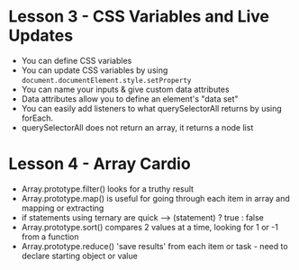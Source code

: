 # Lesson 3 - CSS Variables and Live Updates
- You can define CSS variables 
- You can update CSS variables by using `document.documentElement.style.setProperty`
- You can name your inputs & give custom data attributes
- Data attributes allow you to define an element's "data set"
- You can easily add listeners to what querySelectorAll returns by using forEach. 
- querySelectorAll does not return an array, it returns a node list

# Lesson 4 - Array Cardio
- Array.prototype.filter() looks for a truthy result 
- Array.prototype.map() is useful for going through each item in array and mapping or extracting
- if statements using ternary are quick --> (statement) ? true : false
- Array.prototype.sort() compares 2 values at a time, looking for 1 or -1 from a function
- Array.prototype.reduce() 'save results' from each item or task - need to declare starting object or value